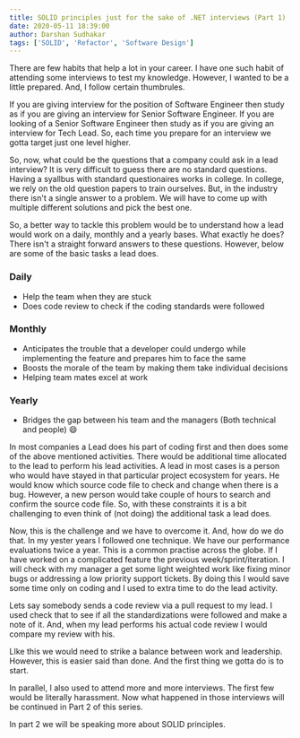 ```yaml
---
title: SOLID principles just for the sake of .NET interviews (Part 1)
date: 2020-05-11 18:39:00
author: Darshan Sudhakar
tags: ['SOLID', 'Refactor', 'Software Design']
---
```


There are few habits that help a lot in your career. I have one such habit of attending some interviews to test my knowledge. However, I wanted to be a little prepared. And, I follow certain thumbrules.

If you are giving interview for the position of Software Engineer then study as if you are giving an interview for Senior Software Engineer. If you are looking of a Senior Software Engineer then study as if you are giving an interview for Tech Lead. So, each time you prepare for an interview we gotta target just one level higher.

So, now, what could be the questions that a company could ask in a lead interview? It is very difficult to guess there are no standard questions. Having a syallbus with standard questionaires works in college. In college, we rely on the old question papers to train ourselves. But, in the industry there isn't a single answer to a problem. We will have to come up with multiple different solutions and pick the best one.

So, a better way to tackle this problem would be to understand how a lead would work on a daily, monthly and a yearly bases. What exactly he does? There isn't a straight forward answers to these questions. However, below are some of the basic tasks a lead does.

### Daily

- Help the team when they are stuck
- Does code review to check if the coding standards were followed

### Monthly

- Anticipates the trouble that a developer could undergo while implementing the feature and prepares him to face the same
- Boosts the morale of the team by making them take individual decisions
- Helping team mates excel at work

### Yearly

- Bridges the gap between his team and the managers (Both technical and people) :smile:

In most companies a Lead does his part of coding first and then does some of the above mentioned activities. There would be additional time allocated to the lead to perform his lead activities. A lead in most cases is a person who would have stayed in that particular project ecosystem for years. He would know which source code file to check and change when there is a bug. However, a new person would take couple of hours to search and confirm the source code file. So, with these constraints it is a bit challenging to even think of (not doing) the additional task a lead does.

Now, this is the challenge and we have to overcome it. And, how do we do that. In my yester years I followed one technique. We have our performance evaluations twice a year. This is a common practise across the globe. If I have worked on a complicated feature the previous week/sprint/iteration. I will check with my manager a get some light weighted work like fixing minor bugs or addressing a low priority support tickets. By doing this I would save some time only on coding and I used to extra time to do the lead activity.

Lets say somebody sends a code review via a pull request to my lead. I used check that to see if all the standardizations were followed and make a note of it. And, when my lead performs his actual code review I would compare my review with his.

LIke this we would need to strike a balance between work and leadership. However, this is easier said than done. And the first thing we gotta do is to start.

In parallel, I also used to attend more and more interviews. The first few would be literally harassment. Now what happened in those interviews will be continued in Part 2 of this series.

In part 2 we will be speaking more about SOLID principles.
